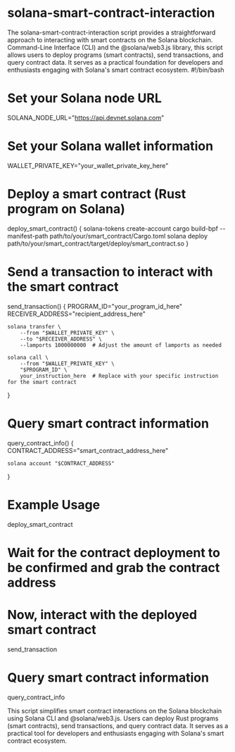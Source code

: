 # solana-smart-contract-interaction   
The solana-smart-contract-interaction script provides a straightforward approach to interacting with smart contracts on the Solana blockchain. 
Command-Line Interface (CLI) and the @solana/web3.js library, this script allows users to deploy programs (smart contracts), send transactions, and query contract data. It serves as a practical foundation for developers and enthusiasts engaging with Solana's smart contract ecosystem.
#!/bin/bash

# Set your Solana node URL
SOLANA_NODE_URL="https://api.devnet.solana.com"

# Set your Solana wallet information
WALLET_PRIVATE_KEY="your_wallet_private_key_here"

# Deploy a smart contract (Rust program on Solana)
deploy_smart_contract() {
    solana-tokens create-account
    cargo build-bpf --manifest-path path/to/your/smart_contract/Cargo.toml
    solana deploy path/to/your/smart_contract/target/deploy/smart_contract.so
}

# Send a transaction to interact with the smart contract
send_transaction() {
    PROGRAM_ID="your_program_id_here"
    RECEIVER_ADDRESS="recipient_address_here"

    solana transfer \
        --from "$WALLET_PRIVATE_KEY" \
        --to "$RECEIVER_ADDRESS" \
        --lamports 1000000000  # Adjust the amount of lamports as needed

    solana call \
        --from "$WALLET_PRIVATE_KEY" \
        "$PROGRAM_ID" \
        your_instruction_here  # Replace with your specific instruction for the smart contract
}

# Query smart contract information
query_contract_info() {
    CONTRACT_ADDRESS="smart_contract_address_here"

    solana account "$CONTRACT_ADDRESS"
}

# Example Usage
deploy_smart_contract

# Wait for the contract deployment to be confirmed and grab the contract address

# Now, interact with the deployed smart contract
send_transaction

# Query smart contract information
query_contract_info

This script simplifies smart contract interactions on the Solana blockchain using Solana CLI and @solana/web3.js. Users can deploy Rust programs (smart contracts), send transactions, and query contract data. It serves as a practical tool for developers and enthusiasts engaging with Solana's smart contract ecosystem.
